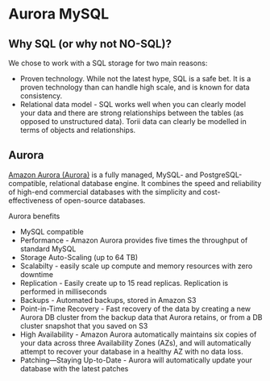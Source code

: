 # Aurora MySQL
## Why SQL (or why not NO-SQL)?
We chose to work with a SQL storage for two main reasons:

* Proven technology. While not the latest hype, SQL is a safe bet. It is a proven technology than can handle high scale, and is known for data consistency.
* Relational data model - SQL works well when you can clearly model your data and there are strong relationships between the tables (as opposed to unstructured data). Torii data can clearly be modelled in terms of objects and relationships.

## Aurora

[Amazon Aurora (Aurora)](http://docs.aws.amazon.com/AmazonRDS/latest/UserGuide/Aurora.Overview.html)  is a fully managed, MySQL- and PostgreSQL-compatible, relational database engine. It combines the speed and reliability of high-end commercial databases with the simplicity and cost-effectiveness of open-source databases.

Aurora benefits

* MySQL compatible
* Performance - Amazon Aurora provides five times the throughput of standard MySQL
* Storage Auto-Scaling (up to 64 TB)
* Scalabilty - easily scale up compute and memory resources with zero downtime
* Replication - Easily create up to 15 read replicas. Replication is performed in milliseconds
* Backups - Automated backups, stored in Amazon S3
* Point-in-Time Recovery - Fast recovery of the data by creating a new Aurora DB cluster from the backup data that Aurora retains, or from a DB cluster snapshot that you saved on S3
* High Availability - Amazon Aurora automatically maintains six copies of your data across three Availability Zones (AZs), and will automatically attempt to recover your database in a healthy AZ with no data loss.
* Patching—Staying Up-to-Date - Aurora will automatically update your database with the latest patches
